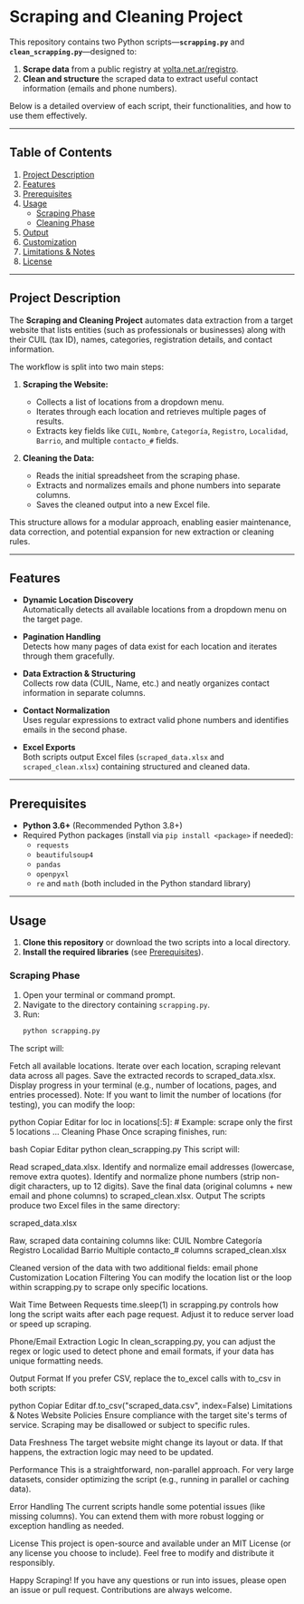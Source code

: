 # Scraping and Cleaning Project

This repository contains two Python scripts—**`scrapping.py`** and **`clean_scrapping.py`**—designed to:

1. **Scrape data** from a public registry at [volta.net.ar/registro](https://volta.net.ar/registro).
2. **Clean and structure** the scraped data to extract useful contact information (emails and phone numbers).

Below is a detailed overview of each script, their functionalities, and how to use them effectively.

---

## Table of Contents

1. [Project Description](#project-description)  
2. [Features](#features)  
3. [Prerequisites](#prerequisites)  
4. [Usage](#usage)  
   - [Scraping Phase](#scraping-phase)  
   - [Cleaning Phase](#cleaning-phase)  
5. [Output](#output)  
6. [Customization](#customization)  
7. [Limitations & Notes](#limitations--notes)  
8. [License](#license)

---

## Project Description

The **Scraping and Cleaning Project** automates data extraction from a target website that lists entities (such as professionals or businesses) along with their CUIL (tax ID), names, categories, registration details, and contact information.

The workflow is split into two main steps:

1. **Scraping the Website:**  
   - Collects a list of locations from a dropdown menu.
   - Iterates through each location and retrieves multiple pages of results.
   - Extracts key fields like `CUIL`, `Nombre`, `Categoría`, `Registro`, `Localidad`, `Barrio`, and multiple `contacto_#` fields.

2. **Cleaning the Data:**  
   - Reads the initial spreadsheet from the scraping phase.
   - Extracts and normalizes emails and phone numbers into separate columns.
   - Saves the cleaned output into a new Excel file.

This structure allows for a modular approach, enabling easier maintenance, data correction, and potential expansion for new extraction or cleaning rules.

---

## Features

- **Dynamic Location Discovery**  
  Automatically detects all available locations from a dropdown menu on the target page.

- **Pagination Handling**  
  Detects how many pages of data exist for each location and iterates through them gracefully.

- **Data Extraction & Structuring**  
  Collects row data (CUIL, Name, etc.) and neatly organizes contact information in separate columns.

- **Contact Normalization**  
  Uses regular expressions to extract valid phone numbers and identifies emails in the second phase.

- **Excel Exports**  
  Both scripts output Excel files (`scraped_data.xlsx` and `scraped_clean.xlsx`) containing structured and cleaned data.

---

## Prerequisites

- **Python 3.6+** (Recommended Python 3.8+)
- Required Python packages (install via `pip install <package>` if needed):
  - `requests`
  - `beautifulsoup4`
  - `pandas`
  - `openpyxl`
  - `re` and `math` (both included in the Python standard library)

---

## Usage

1. **Clone this repository** or download the two scripts into a local directory.
2. **Install the required libraries** (see [Prerequisites](#prerequisites)).

### Scraping Phase

1. Open your terminal or command prompt.
2. Navigate to the directory containing `scrapping.py`.
3. Run:
   ```bash
   python scrapping.py
The script will:

Fetch all available locations.
Iterate over each location, scraping relevant data across all pages.
Save the extracted records to scraped_data.xlsx.
Display progress in your terminal (e.g., number of locations, pages, and entries processed).
Note: If you want to limit the number of locations (for testing), you can modify the loop:

python
Copiar
Editar
for loc in locations[:5]:  # Example: scrape only the first 5 locations
    ...
Cleaning Phase
Once scraping finishes, run:

bash
Copiar
Editar
python clean_scrapping.py
This script will:

Read scraped_data.xlsx.
Identify and normalize email addresses (lowercase, remove extra quotes).
Identify and normalize phone numbers (strip non-digit characters, up to 12 digits).
Save the final data (original columns + new email and phone columns) to scraped_clean.xlsx.
Output
The scripts produce two Excel files in the same directory:

scraped_data.xlsx

Raw, scraped data containing columns like:
CUIL
Nombre
Categoría
Registro
Localidad
Barrio
Multiple contacto_# columns
scraped_clean.xlsx

Cleaned version of the data with two additional fields:
email
phone
Customization
Location Filtering
You can modify the location list or the loop within scrapping.py to scrape only specific locations.

Wait Time Between Requests
time.sleep(1) in scrapping.py controls how long the script waits after each page request. Adjust it to reduce server load or speed up scraping.

Phone/Email Extraction Logic
In clean_scrapping.py, you can adjust the regex or logic used to detect phone and email formats, if your data has unique formatting needs.

Output Format
If you prefer CSV, replace the to_excel calls with to_csv in both scripts:

python
Copiar
Editar
df.to_csv("scraped_data.csv", index=False)
Limitations & Notes
Website Policies
Ensure compliance with the target site's terms of service. Scraping may be disallowed or subject to specific rules.

Data Freshness
The target website might change its layout or data. If that happens, the extraction logic may need to be updated.

Performance
This is a straightforward, non-parallel approach. For very large datasets, consider optimizing the script (e.g., running in parallel or caching data).

Error Handling
The current scripts handle some potential issues (like missing columns). You can extend them with more robust logging or exception handling as needed.

License
This project is open-source and available under an MIT License (or any license you choose to include). Feel free to modify and distribute it responsibly.

Happy Scraping!
If you have any questions or run into issues, please open an issue or pull request. Contributions are always welcome.
